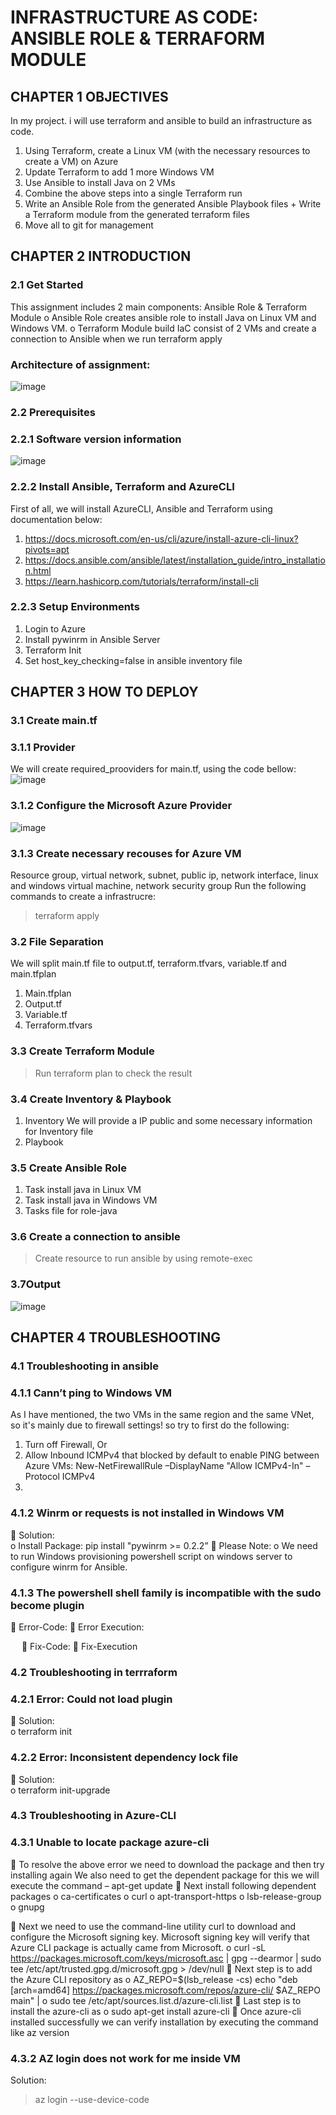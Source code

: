 # INFRASTRUCTURE AS CODE: ANSIBLE ROLE & TERRAFORM MODULE

## CHAPTER 1 	OBJECTIVES

In my project. i will use terraform and ansible to build an infrastructure as code.
  1.	Using Terraform, create a Linux VM (with the necessary resources to create a VM) on Azure
  2.	Update Terraform to add 1 more Windows VM
  3.	Use Ansible to install Java on 2 VMs 
  4.	Combine the above steps into a single Terraform run
  5.	Write an Ansible Role from the generated Ansible Playbook files + Write a Terraform module from the generated terraform files
  6.	Move all to git for management

## CHAPTER 2 	INTRODUCTION 

### 2.1	Get Started

This assignment includes 2 main components: Ansible Role & Terraform Module
  o	Ansible Role creates ansible role to install Java on Linux VM and Windows VM.
  o	Terraform Module build IaC consist of 2 VMs and create a connection to Ansible when we run terraform apply

### Architecture of assignment:
![image](https://user-images.githubusercontent.com/98753976/160995239-f572b8f7-6aa1-4b79-baec-43e437f2dc8f.png#gh-dark-mode-only)

### 2.2	Prerequisites
### 2.2.1	Software version information

![image](https://user-images.githubusercontent.com/98753976/160995898-0a9c3a43-3bd7-4e4a-a1de-ac857149ae98.png#gh-dark-mode-only)

### 2.2.2	Install Ansible, Terraform and AzureCLI

First of all, we will install AzureCLI, Ansible and Terraform using documentation below:
1.	https://docs.microsoft.com/en-us/cli/azure/install-azure-cli-linux?pivots=apt
2.	https://docs.ansible.com/ansible/latest/installation_guide/intro_installation.html
3.	https://learn.hashicorp.com/tutorials/terraform/install-cli

### 2.2.3	Setup Environments
1. Login to Azure
2. Install pywinrm in Ansible Server
3. Terraform Init
4. Set host_key_checking=false in ansible inventory file

## CHAPTER 3 	HOW TO DEPLOY
### 3.1	Create main.tf
### 3.1.1	Provider
 We will create required_prooviders for main.tf, using the code bellow: 
![image](https://user-images.githubusercontent.com/98753976/161001165-55bfe0bf-7684-4663-a3ed-fdd45791b2f7.png)


### 3.1.2	Configure the Microsoft Azure Provider
![image](https://user-images.githubusercontent.com/98753976/161001184-a96af59b-afed-4165-b15f-d6de2e8d238a.png)

### 3.1.3	Create necessary recouses for Azure VM

Resource group, virtual network, subnet, public ip, network interface, linux and windows virtual machine, network security group
Run the following commands to create a infrastrucre:
> terraform apply 

### 3.2	File Separation
We will split main.tf file to output.tf, terraform.tfvars, variable.tf and main.tfplan
  1. Main.tfplan
  2. Output.tf
  3. Variable.tf
  4. Terraform.tfvars
### 3.3 Create Terraform Module
> Run terraform plan to check the result

### 3.4	Create Inventory & Playbook
  1. Inventory
      We will provide a IP public and some necessary information for Inventory file
  2. Playbook
 
### 3.5	Create Ansible Role
  1. Task install java in Linux VM
  2. Task install java in Windows VM
  3.	Tasks file for role-java

### 3.6 Create a connection to ansible
  >Create resource to run ansible by using remote-exec
	
### 3.7Output
![image](https://user-images.githubusercontent.com/98753976/161001784-feeeacc8-419f-4b4a-9ebf-57401f8136e5.png)

## CHAPTER 4 TROUBLESHOOTING

### 4.1	Troubleshooting in ansible

### 4.1.1 Cann’t ping to Windows VM

As I have mentioned, the two VMs in the same region and the same VNet, so it's mainly due to firewall settings! so try to first do the following:
1.	Turn off Firewall, Or
2.	Allow Inbound ICMPv4 that blocked by default to enable PING between Azure VMs: New-NetFirewallRule –DisplayName "Allow ICMPv4-In" –Protocol ICMPv4
3.	
### 4.1.2 Winrm or requests is not installed in Windows VM
	Solution:  
o	Install Package: pip install "pywinrm >= 0.2.2”
	Please Note: 
o	We need to run Windows provisioning powershell script on windows server to configure winrm for Ansible.

### 4.1.3 The powershell shell family is incompatible with the sudo become plugin
	Error-Code:
	Error Execution:


 
	Fix-Code:
	Fix-Execution


### 4.2	Troubleshooting in terrraform
### 4.2.1 Error: Could not load plugin
	Solution:  
o	terraform init
### 4.2.2 Error: Inconsistent dependency lock file
	Solution:  
o	terraform init-upgrade
### 4.3	Troubleshooting in Azure-CLI
### 4.3.1 Unable to locate package azure-cli
	To resolve the above error we need to download the package and then try installing again
We also need to get the dependent package for this we will execute the command – apt-get update
	Next install following dependent packages
o	ca-certificates
o	curl
o	apt-transport-https
o	lsb-release-group
o	gnupg

	Next we need to use the command-line utility curl to download and configure the Microsoft signing key. Microsoft signing key will verify that Azure CLI package is actually came from Microsoft.
o	curl -sL https://packages.microsoft.com/keys/microsoft.asc |
gpg --dearmor |
sudo tee /etc/apt/trusted.gpg.d/microsoft.gpg > /dev/null
	Next step is to add the Azure CLI repository as
o	AZ_REPO=$(lsb_release -cs)
echo "deb [arch=amd64] https://packages.microsoft.com/repos/azure-cli/ $AZ_REPO main" |
o	sudo tee /etc/apt/sources.list.d/azure-cli.list
	Last step is to install the azure-cli as
o	sudo apt-get install azure-cli
	Once azure-cli installed successfully we can verify installation by executing the command like az version
 
### 4.3.2 AZ login does not work for me inside VM
  Solution:  
>az login --use-device-code
 





